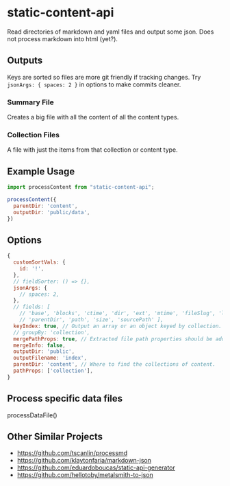 # static-content-api

Read directories of markdown and yaml files and output some json. Does not process markdown into html (yet?).

## Outputs

Keys are sorted so files are more git friendly if tracking changes. Try `jsonArgs: { spaces: 2 }` in options to make commits cleaner.

### Summary File

Creates a big file with all the content of all the content types.

### Collection Files

A file with just the items from that collection or content type.

## Example Usage

```javascript
import processContent from "static-content-api";

processContent({
  parentDir: 'content',
  outputDir: 'public/data',
})
```

## Options

```javascript
{
  customSortVals: {
    id: '!',
  },
  // fieldSorter: () => {},
  jsonArgs: {
    // spaces: 2,
  },
  // fields: [
    // 'base', 'blocks', 'ctime', 'dir', 'ext', 'mtime', 'fileSlug', 'language', 'name', 'pathParts',
    // 'parentDir', 'path', 'size', 'sourcePath' ],
  keyIndex: true, // Output an array or an object keyed by collection.
  // groupBy: 'collection',
  mergePathProps: true, // Extracted file path properties should be added to top level data. Otherwise within `info.pathProps`.
  mergeInfo: false,
  outputDir: 'public',
  outputFilename: 'index',
  parentDir: 'content', // Where to find the collections of content.
  pathProps: ['collection'],
}
```

## Process specific data files

processDataFile()

## Other Similar Projects

* https://github.com/tscanlin/processmd
* https://github.com/klaytonfaria/markdown-json
* https://github.com/eduardoboucas/static-api-generator
* https://github.com/hellotoby/metalsmith-to-json


